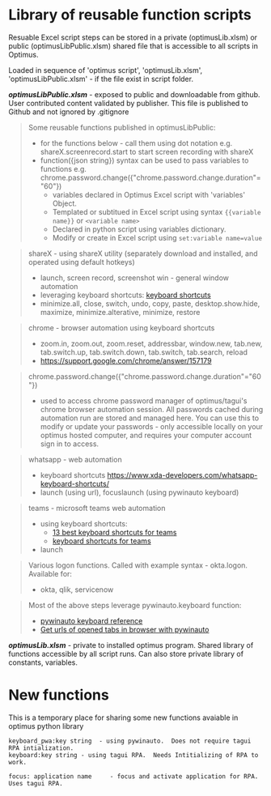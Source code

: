 # Library of reusable function scripts
Resuable Excel script steps can be stored in a private (optimusLib.xlsm) or public (optimusLibPublic.xlsm) shared file that is accessible to all scripts in Optimus.

Loaded in sequence of 'optimus script', 'optimusLib.xlsm', 'optimusLibPublic.xlsm' - if the file exist in script folder.

***optimusLibPublic.xlsm*** - exposed to public and downloadable from github.  User contributed content validated by publisher.  This file is published to Github and not ignored by .gitignore

> Some reusable functions published in optimusLibPublic:
>  - for the functions below - call them using dot notation e.g. shareX.screenrecord.start to start screen recording with shareX
>  - function({json string}) syntax can be used to pass variables to functions e.g. chrome.password.change({"chrome.password.change.duration"="60"})
>      - variables declared in Optimus Excel script with 'variables' Object.
>      - Templated or subtitued in Excel script using syntax `{{variable name}}` or `<variable name>`
>      - Declared in python script using variables dictionary.
>      - Modify or create in Excel script using `set:variable name=value`

> shareX - using shareX utility (separately download and installed, and operated using default hotkeys)
>  - launch, screen record, screenshot 
> win - general window automation
>  - leveraging keyboard shortcuts: [keyboard shortcuts](https://support.microsoft.com/en-us/windows/keyboard-shortcuts-in-windows-dcc61a57-8ff0-cffe-9796-cb9706c75eec)
>  - minimize.all, close, switch, undo, copy, paste, desktop.show.hide, maximize, minimize.alterative, minimize, restore

> chrome - browser automation using keyboard shortcuts
>   - zoom.in, zoom.out, zoom.reset, addressbar, window.new, tab.new, tab.switch.up, tab.switch.down, tab.switch, tab.search, reload
>   - https://support.google.com/chrome/answer/157179

> chrome.password.change({"chrome.password.change.duration"="60"})
>   - used to access chrome password manager of optimus/tagui's chrome browser automation session.  All passwords cached during automation run are stored and managed here.  You can use this to modify or update your passwords - only accessible locally on your optimus hosted computer, and requires your computer account sign in to access.

> whatsapp - web automation
>   - keyboard shortcuts https://www.xda-developers.com/whatsapp-keyboard-shortcuts/
>   - launch (using url), focuslaunch (using pywinauto keyboard)

> teams - microsoft teams web automation
>   - using keyboard shortcuts:
>       - [13 best keyboard shortcuts for teams](https://helpdeskgeek.com/office-tips/the-13-best-keyboard-shortcuts-for-microsoft-teams/)
>       - [keyboard shortcuts for teams](https://support.microsoft.com/en-gb/office/keyboard-shortcuts-for-microsoft-teams-2e8e2a70-e8d8-4a19-949b-4c36dd5292d2#bkmk_global)
>   - launch

> Various logon functions.  Called with example syntax - okta.logon.  Available for:
>   - okta, qlik, servicenow

> Most of the above steps leverage pywinauto.keyboard function:
>   - [pywinauto keyboard reference](https://pywinauto.readthedocs.io/en/latest/code/pywinauto.keyboard.html)
>   - [Get urls of opened tabs in browser with pywinauto](https://stackoverflow.com/questions/72594066/get-urls-of-opened-tabs-in-browser-pywinauto-python)

***optimusLib.xlsm*** - private to installed optimus program.  Shared library of functions accessible by all script runs.  Can also store private library of constants, variables.

# New functions
This is a temporary place for sharing some new functions avaiable in optimus python library
```
keyboard_pwa:key string  - using pywinauto.  Does not require tagui RPA intialization.
keyboard:key string - using tagui RPA.  Needs Intitializing of RPA to work.

focus: application name     - focus and activate application for RPA.  Uses tagui RPA.

```

